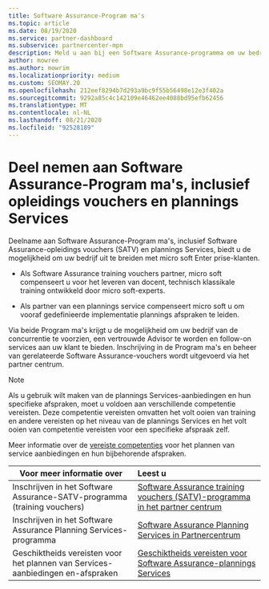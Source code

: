 ```yaml
---
title: Software Assurance-Program ma's
ms.topic: article
ms.date: 08/19/2020
ms.service: partner-dashboard
ms.subservice: partnercenter-mpn
description: Meld u aan bij een Software Assurance-programma om uw bedrijf te bouwen en te compenseren voor het leveren van training en het plannen van zakelijke klanten.
author: mowree
ms.author: mowrim
ms.localizationpriority: medium
ms.custom: SEOMAY.20
ms.openlocfilehash: 212eef8294b7d293a9bc9f55b56498e12e3f402a
ms.sourcegitcommit: 9292a85c4c142109e46462ee4088bd95efb62456
ms.translationtype: MT
ms.contentlocale: nl-NL
ms.lasthandoff: 08/21/2020
ms.locfileid: "92528189"
---
```

# <a name="participate-in-software-assurance-programs-including-training-vouchers-and-planning-services"></a>Deel nemen aan Software Assurance-Program ma's, inclusief opleidings vouchers en plannings Services

Deelname aan Software Assurance-Program ma's, inclusief Software Assurance-opleidings vouchers (SATV) en plannings Services, biedt u de mogelijkheid om uw bedrijf uit te breiden met micro soft Enter prise-klanten. 

- Als Software Assurance training vouchers partner, micro soft compenseert u voor het leveren van docent, technisch klassikale training ontwikkeld door micro soft-experts. 

- Als partner van een plannings service compenseert micro soft u om vooraf gedefinieerde implementatie plannings afspraken te leiden. 

Via beide Program ma's krijgt u de mogelijkheid om uw bedrijf van de concurrentie te voorzien, een vertrouwde Advisor te worden en follow-on services aan uw klant te bieden. Inschrijving in de Program ma's en beheer van gerelateerde Software Assurance-vouchers wordt uitgevoerd via het partner centrum.

> [!NOTE]
> Als u gebruik wilt maken van de plannings Services-aanbiedingen en hun specifieke afspraken, moet u voldoen aan verschillende competentie vereisten. Deze competentie vereisten omvatten het volt ooien van training en andere vereisten op het niveau van de plannings Services en het volt ooien van competentie vereisten voor een specifieke afspraak zelf.  
>
> Meer informatie over de [vereiste competenties](software-assurance-dps-requirements.md) voor het plannen van service aanbiedingen en hun bijbehorende afspraken.


|**Voor meer informatie over**   |**Leest u**   |
|--------------------------|:------------------|
|Inschrijven in het Software Assurance-SATV-programma (training vouchers)  | [Software Assurance training vouchers (SATV)-programma in het partner centrum](software-assurance-satv.md)|
|Inschrijven in het Software Assurance Planning Services-programma | [Software Assurance Planning Services in Partnercentrum](software-assurance-dps.md) |
|Geschiktheids vereisten voor het plannen van Services-aanbiedingen en-afspraken  | [Geschiktheids vereisten voor Software Assurance-plannings Services](software-assurance-dps-requirements.md)  |